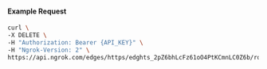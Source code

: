 <!-- Code generated for API Clients. DO NOT EDIT. -->

#### Example Request

```bash
curl \
-X DELETE \
-H "Authorization: Bearer {API_KEY}" \
-H "Ngrok-Version: 2" \
https://api.ngrok.com/edges/https/edghts_2pZ6bhLcFz61oO4PtKCmnLC0Z6b/routes/edghtsrt_2pZ6biGolDh8SZgdBVjiQ9JBaZm/user_agent_filter
```

